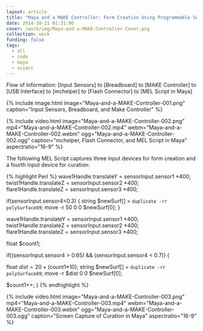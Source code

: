 ```yaml
---
layout: article
title: "Maya and a MAKE Controller: Form Creation Using Programmable Sensors"
date: 2014-10-21 01:31:00
cover: /work/img/Maya-and-a-MAKE-Controller-Cover.png
collection: work
funding: false
tags:
  - all
  - code
  - maya
  - sciarc
---
```


Flow of Information: [Input Sensors] to [Breadboard] to [MAKE Controller] to [USB Interface] to [mchelper] to [Flash Connector] to [MEL Script in Maya]

<!--more-->

{% include image.html image="Maya-and-a-MAKE-Controller-001.png" caption="Input Sensors, Breadboard, and Make Controller" %}

{% include video.html image="Maya-and-a-MAKE-Controller-002.png" mp4="Maya-and-a-MAKE-Controller-002.mp4" webm="Maya-and-a-MAKE-Controller-002.webm" ogg="Maya-and-a-MAKE-Controller-002.ogg" caption="mchelper, Flash Connector, and MEL Script in Maya" aspectratio="16-9" %}

The following MEL Script captures three input devices for form creation and a fourth input device for curation:

{% highlight Perl %}
wave1Handle.translateY = sensorInput.sensor1 *400;
twist1Handle.translateZ = sensorInput.sensor2 *400;
flare1Handle.translateZ = sensorInput.sensor3 *400;

if(sensorInput.sensor4<0.3)
{
string $newSurf[] = `duplicate -rr polySurface89`;
move -r 50 0 0 $newSurf[0];
}

wave1Handle.translateY = sensorInput.sensor1 *400;
twist1Handle.translateZ = sensorInput.sensor2 *400;
flare1Handle.translateZ = sensorInput.sensor3 *400;

float $count1;

if((sensorInput.sensor4 > 0.65) && (sensorInput.sensor4 < 0.7))
{

float $dist = 20 + ($count1*10);
string $newSurf[] = `duplicate -rr polySurface89`;
move -r $dist 0 0 $newSurf[0];

$count1++;
}
{% endhighlight %}

{% include video.html image="Maya-and-a-MAKE-Controller-003.png" mp4="Maya-and-a-MAKE-Controller-003.mp4" webm="Maya-and-a-MAKE-Controller-003.webm" ogg="Maya-and-a-MAKE-Controller-003.ogg" caption="Screen Capture of Curation in Maya" aspectratio="16-9" %}
